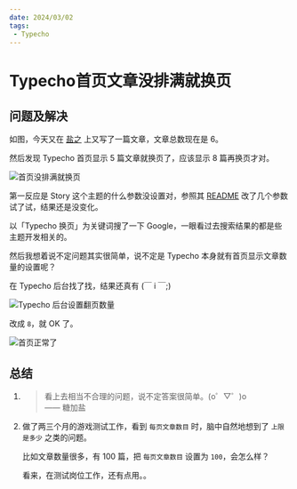 ```yaml
---
date: 2024/03/02
tags: 
 - Typecho
---
```


# Typecho首页文章没排满就换页

## 问题及解决

如图，今天又在 [盐之](https://story.tangjiayan.cn/) 上又写了一篇文章，文章总数现在是 6。

然后发现 Typecho 首页显示 5 篇文章就换页了，应该显示 8 篇再换页才对。

![首页没排满就换页](https://cdn.jsdelivr.net/gh/tangjan/imgBed/notes/2024/03/02/typecho-page-change/5-articles-page-change.png)

第一反应是 Story 这个主题的什么参数没设置对，参照其 [README](https://github.com/txperl/Story-for-Typecho) 改了几个参数试了试，结果还是没变化。

以「Typecho 换页」为关键词搜了一下 Google，一眼看过去搜索结果的都是些主题开发相关的。

然后我想着说不定问题其实很简单，说不定是 Typecho 本身就有首页显示文章数量的设置呢？

在 Typecho 后台找了找，结果还真有 (￣ i ￣;)

![Typecho 后台设置翻页数量](https://cdn.jsdelivr.net/gh/tangjan/imgBed/notes/2024/03/02/typecho-page-change/typecho-setting.png)

改成 `8`，就 OK 了。

![首页正常了](https://cdn.jsdelivr.net/gh/tangjan/imgBed/notes/2024/03/02/typecho-page-change/8-articles-page-change.png)

## 总结

1. > 看上去相当不合理的问题，说不定答案很简单。(o゜▽゜)o <br>—— 糖加盐
2. 做了两三个月的游戏测试工作，看到 `每页文章数目` 时，脑中自然地想到了 `上限是多少` 之类的问题。

   比如文章数量很多，有 100 篇，把 `每页文章数目` 设置为 `100`，会怎么样？

   看来，在测试岗位工作，还有点用。。
